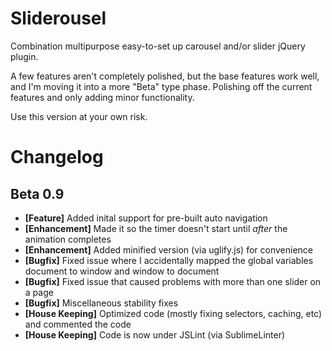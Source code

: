 Sliderousel
===========

Combination multipurpose easy-to-set up carousel and/or slider jQuery plugin.

A few features aren't completely polished, but the base features work well, and I'm moving it into a more "Beta" type phase. Polishing off the current features and only adding minor functionality.

Use this version at your own risk.

Changelog
=========

Beta 0.9
--------
* __[Feature]__ Added inital support for pre-built auto navigation
* __[Enhancement]__ Made it so the timer doesn't start until _after_ the animation completes
* __[Enhancement]__ Added minified version (via uglify.js) for convenience
* __[Bugfix]__ Fixed issue where I accidentally mapped the global variables document to window and window to document
* __[Bugfix]__ Fixed issue that caused problems with more than one slider on a page
* __[Bugfix]__ Miscellaneous stability fixes
* __[House Keeping]__ Optimized code (mostly fixing selectors, caching, etc) and commented the code
* __[House Keeping]__ Code is now under JSLint (via SublimeLinter)

